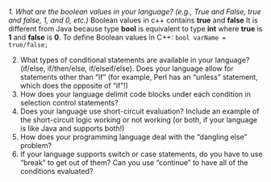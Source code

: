 *1. What are the boolean values in your language? (e.g., True and False, true and false, 1, and 0, etc.)*
Boolean values in c++ contains **true** and **false**
It is different from Java because type **bool** is equivalent to type **int** where **true** is **1** and **false** is **0**.
To define Boolean values in C++: ```bool varName = true/false;```

2. What types of conditional statements are available in your language? (if/else, if/then/else, if/elseif/else).  Does your language allow for statements other than “if” (for example, Perl has an “unless” statement, which does the opposite of “if”!)
3. How does your language delimit code blocks under each condition in selection control statements?
4. Does your language use short-circuit evaluation? Include an example of the short-circuit logic working or not working (or both, if your language is like Java and supports both!)
5. How does your programming language deal with the “dangling else” problem?
6. If your language supports switch or case statements, do you have to use “break” to get out of them? Can you use “continue” to have all of the conditions evaluated?